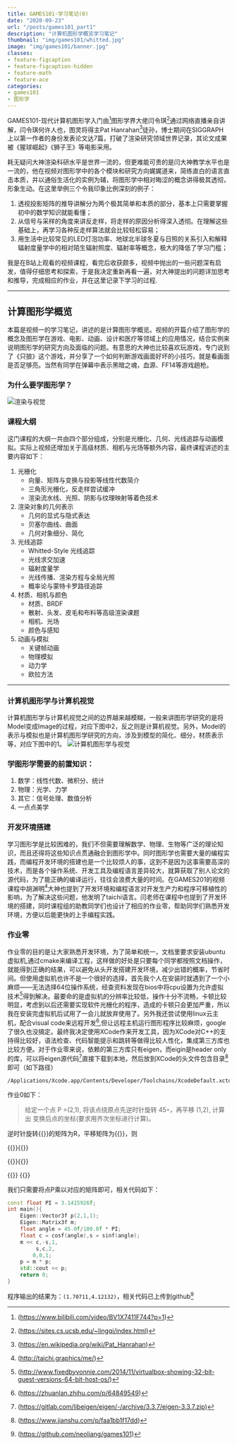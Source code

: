 ```yaml
---
title: GAMES101-学习笔记(0)
date: "2020-09-23"
url: "/posts/games101_part1"
description: "计算机图形学概览学习笔记"
thumbnail: "img/games101/whitted.jpg"
image: "img/games101/banner.jpg"
classes:
- feature-figcaption
- feature-figcaption-hidden
- feature-math
- feature-ace
categories:
- games101
- 图形学
---
```

GAMES101-现代计算机图形学入门由[^1]图形学界大佬闫令琪[^2]通过网络直播亲自讲解，闫令琪何许人也，图灵将得主Pat Hanrahan[^0]徒孙，博士期间在SIGGRAPH上以第一作者的身份发表论文达7篇，打破了渲染研究领域世界记录，其论文成果被《猩球崛起》《狮子王》等电影采用。
<!--more-->
耗无疑问大神渲染科研水平是世界一流的，但更难能可贵的是闫大神教学水平也是一流的，他在视频对图形学中的各个模块和研究方向娓娓道来，简练直白的语言直击本质，并以通俗生活化的实例为辅，将图形学中相对晦涩的概念讲得极其透彻，形象生动。在这里举例三个令我印象比例深刻的例子：
1. 透视投影矩阵的推导讲解分为两个极其简单和本质的部分，基本上只需要掌握初中的数学知识就能看懂；
1. 从信号与采样的角度来讲反走样，将走样的原因分析得深入透彻。在理解这些基础上，再学习各种反走样算法就会比较轻松容易；
1. 用生活中比较常见的LED灯泡功率、地球北半球冬夏与日照的关系引入和解释辐射度量学中的相对陌生辐射照度、辐射率等概念，极大的降低了学习门槛；

我是在B站上观看的视频课程，看完后收获颇多，视频中抛出的一些问题深有启发，值得仔细思考和探索，于是我决定重新再看一遍，对大神提出的问题详加思考和推导，完成相应的作业，并在这里记录下学习的过程.

[^1]:(https://www.bilibili.com/video/BV1X7411F744?p=1)
[^2]:(https://sites.cs.ucsb.edu/~lingqi/index.html)
[^0]:(https://en.wikipedia.org/wiki/Pat_Hanrahan)
---

## 计算图形学概览

本篇是视频一的学习笔记，讲述的是计算图形学概览。视频的开篇介绍了图形学的概念及图形学在游戏、电影、动画、设计和医疗等领域上的应用情况，结合实例来说明图形学的研究方向及面临的问题。有意思的大神也比较喜欢玩游戏，专门说到了《只狼》这个游戏，并分享了一个如何判断游戏画面好坏的小技巧，就是看画面是否足够亮。当然有同学在弹幕中表示黑暗之魂，血源、FF14等游戏趟枪。

### 为什么要学图形学？ 
![渲染与视觉](/img/games101/part0/awesome.jpg)

### 课程大纲
这门课程的大纲一共由四个部分组成，分别是光栅化、几何、光线追踪与动画模拟。实际上视频还增加关于高级材质、相机与光场等额外内容，最终课程讲述的主要内容如下：
1. 光栅化
	- 向量、矩阵与变换与投影等线性代数简介
	- 三角形光栅化，反走样尝试缓冲
	- 渲染流水线、光照、阴影与纹理映射等着色技术
1. 渲染对象的几何表示
	- 几何的显式与隐式表达
	- 贝塞尔曲线、曲面
	- 几何对象细分、简化
1. 光线追踪
	- Whitted-Style 光线追踪
	- 光线求交加速
	- 辐射度量学
	- 光线传播、渲染方程与全局光照
	- 概率论与蒙特卡罗路径追踪
1. 材质、相机与颜色
	- 材质、BRDF
	- 散射、头发、皮毛和布料等高级渲染课题
	- 相机、光场
	- 颜色与感知
1. 动画与模拟
	- 关键帧动画
	- 物理模拟
	- 动力学
	- 欧拉方法
---
### 计算机图形学与计算机视觉
计算机图形学与计算机视觉之间的边界越来越模糊，一般来讲图形学研究的是将Model变成Image的过程，对应下图中2，反之则是计算机视觉。另外，Model的表示与模拟也是计算机图形学研究的方向，涉及到模型的简化、细分，材质表示等，对应下图中的1。
![计算机图形学与视觉](/img/games101/part0/render_visual.jpg)

### 学图形学需要的前置知识：
1. 数学：线性代数、微积分、统计
1. 物理：光学、力学
1. 其它：信号处理、数值分析
1. 一点点美学

### 开发环境搭建
学习图形学是比较困难的，我们不但需要理解数学、物理、生物等广泛的理论知识，而且还得将这些知识点贯通融合到图形学中。同时图形学也需要大量的编程实践，而编程开发环境的搭建也是一个比较烦人的事，这到不是因为这事需要高深的技术，而是各个操作系统、开发工具及编程语言差异较大，就算获取了别人论文的源代码，为了能正确的编译运行，往往会浪费大量的时间。在GAMES201的视频课程中胡渊明[^hu]大神也提到了开发环境和编程语言对开发生产力和程序可移植性的影响，为了解决这些问题，他发明了taichi语言。闫老师在课程中也提到了开发环境的搭建，同时课程组的助教同学们也设计了相应的作业零，帮助同学们熟悉开发环境，方便以后能更快的上手编程实践。
[^hu]:(http://taichi.graphics/me/)

### 作业零
作业零的目的是让大家熟悉开发环境，为了简单和统一，文档里要求安装ubuntu虚拟机,通过cmake来编译工程，这样做的好处是只要每个同学都按照文档操作，就能得到正确的结果，可以避免从头开发搭建开发环境，减少出错的概率，节省时间。但使用虚拟机也许不是一个很好的选择，首先我个人在安装时就遇到了一个小麻烦——无法选择64位操作系统，经查资料发现在bios中将cpu设置为允许虚拟技术[^3]得到解决。最要命的是虚拟机的分辨率比较低，操作十分不流畅，卡顿比较明显，考虑到以后还需要实现软件光栅化的程序，造成的卡顿只会更加严重，所以我在安装完虚拟机后试用了一会儿就放弃使用了。另外我还尝试使用linux云主机，配合visual code来远程开发[^vscloud],但让远程主机运行图形程序比较麻烦，google了很久也没搞定。最终我决定使用XCode作来开发工具，因为XCode对C++的支持得比较好，语法检查、代码智能提示和跳转等做得比较人性化，集成第三方库也比较方便。对于作业零来说，依赖的第三方库只有eigen，而eigin是header only的库，可以将eigen源代码[^4]直接下载到本地，然后放到XCode的头文件包含目录[^5]即可（如下路径）
```shell
/Applications/Xcode.app/Contents/Developer/Toolchains/XcodeDefault.xctoolchain/usr/include
```
作业0如下：
>给定一个点 P =(2,1), 将该点绕原点先逆时针旋转 45◦，再平移 (1,2), 计算出 变换后点的坐标(要求用齐次坐标进行计算)。

逆时针旋转{{<math>}}\theta{{</math>}}的矩阵为R，平移矩阵为{{<math>}}T_{xy}{{</math>}}，则

{{<math>}}R(\theta)={{</math>}}{{<math>}}\left[ \begin{array}{lcr}
cos(\theta)& -sin(\theta)&0\\sin(\theta)& cos(\theta)&0\\0&0&1\end{array} \right]{{</math>}} 

{{<math>}}T_{xy}={{</math>}}{{<math>}}\left[ \begin{array}{lcr}
0& 0&t_{x}\\0& 0&t_{y}\\0&0&1\end{array} \right]{{</math>}} 

{{<math>}}T_{xy} \cdot R(\theta)={{</math>}}
{{<math>}}\left[ \begin{array}{lcr}
cos(\theta)& -sin(\theta)&t_{x}\\sin(\theta)& cos(\theta)&t_{y}\\0&0&1\end{array} \right]{{</math>}} 

我们只需要将点P乘以对应的矩阵即可，相关代码如下：
```c++
const float PI = 3.1415926f;
int main(){
    Eigen::Vector3f p(2,1,1);
    Eigen::Matrix3f m;
    float angle = 45.0f/180.0f * PI;
    float c = cosf(angle),s = sinf(angle);
    m << c,-s,1,
         s,c,2,
        0,0,1;
    p = m * p;
    std::cout << p;
    return 0;
}

```
程序输出的结果为：`(1.70711,4.12132)`，相关代码已上传到github[^pa0]

[^vscloud]:(https://zhuanlan.zhihu.com/p/64849549)
[^3]:(http://www.fixedbyvonnie.com/2014/11/virtualbox-showing-32-bit-guest-versions-64-bit-host-os/)
[^4]:(https://gitlab.com/libeigen/eigen/-/archive/3.3.7/eigen-3.3.7.zip)
[^5]:(https://www.jianshu.com/p/faa1bb1f17dd)
[^pa0]:(https://github.com/neoliang/games101)